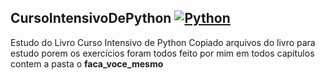 ## CursoIntensivoDePython [![Python](https://skillicons.dev/icons?i=py)](https://github.com/GledsonVC/Cursos/)

Estudo do Livro Curso Intensivo de Python
Copiado arquivos do livro para estudo porem os exercícios foram todos feito por mim em todos capítulos contem a pasta o **faca_voce_mesmo**
